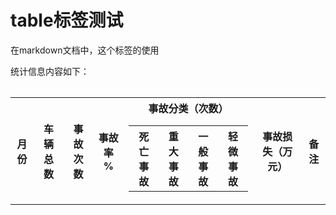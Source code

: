 # table标签测试 #

在markdown文档中，<table>这个标签的使用


统计信息内容如下：

<table>
  <tr>
    <th>月份</th>
    <th>车辆总数</th>
    <th>事故次数</th>
    <th>事故率 %</th>
    <th>
      事故分类（次数）
      <table>
        <tr>
          <th>死亡事故</th>
          <th>重大事故</th>
          <th>一般事故</th>
          <th>轻微事故</th>
        </tr>
      </table>
    </th>
    <th>事故损失（万元）</th>
    <th>备注</th>
  </tr>
</table>
